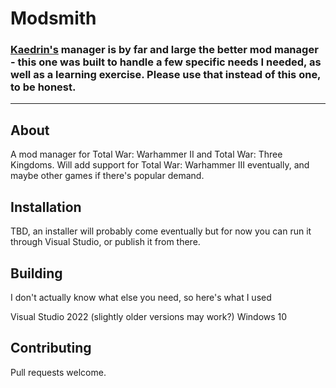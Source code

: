 # Modsmith

### [Kaedrin's](https://github.com/Kaedrin/warhammer-mod-manager) manager is by far and large the better mod manager - this one was built to handle a few specific needs I needed, as well as a learning exercise. Please use that instead of this one, to be honest.

---
## About
A mod manager for Total War: Warhammer II and Total War: Three Kingdoms. Will add support for Total War: Warhammer III eventually, and maybe other games if there's popular demand.


## Installation

TBD, an installer will probably come eventually but for now you can run it through Visual Studio, or publish it from there.

## Building

I don't actually know what else you need, so here's what I used

Visual Studio 2022 (slightly older versions may work?)
Windows 10

## Contributing

Pull requests welcome.
